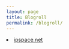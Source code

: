 ```yaml
---
layout: page
title: Blogroll
permalink: /blogroll/
---
```

<li><a href="http://blog.ipspace.net/">ipspace.net</a></li>
